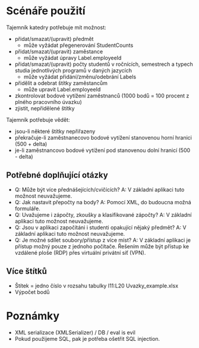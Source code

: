 # Scénáře použití

Tajemník katedry potřebuje mít možnost:
* přidat/smazat/(upravit) předmět
	* může vyžádat přegenerování StudentCounts
* přidat/smazat/(upravit) zaměstance
	* může vyžádat úpravy Label.employeeId
* přidat/smazat/(upravit) počty studentů v ročnících, semestrech a typech
  studia jednotlivých programů v daných jazycích
	* může vyžádat přidání/změnu/odebrání Labels
* přidělit a odebrat štítky zaměstancům
	* může upravit Label.employeeId
* zkontrolovat bodové vytížení zaměstnanců 
  (1000 bodů = 100 procent z plného pracovního úvazku)
* zjistit, nepřidělené štítky

Tajemník potřebuje vědět:
* jsou-li některé štítky nepřiřazeny
* překračuje-li zaměstnanecovo bodové vytížení stanovenou horní hranici (500 + delta)
* je-li zaměstnancovo bodové vytížení pod stanovenou dolní hranicí (500 - delta)

## Potřebné doplňující otázky

* Q: Může být více přednášejících/cvičících?
  A: V základní aplikaci tuto možnost neuvažujeme.
* Q: Jak nastavit přepočty na body?
  A: Pomocí XML, do budoucna možná formuláře.
* Q: Uvažujeme i zápočty, zkoušky a klasifikované zápočty?
  A: V základní aplikaci tuto možnost neuvažujeme.
* Q: Jsou v aplikaci započítáni i studenti opakující nějaký předmět?
  A: V základní aplikaci tuto možnost neuvažujeme.
* Q: Je možné sdílet soubory/přístup z více míst?
  A: V základní aplikaci je přístup možný pouze z jednoho počítače.
     Řešením může být přístup ke vzdálené ploše (RDP) přes virtuální privátní síť (VPN).

## Více štítků

* Štítek = jedno číslo v rozsahu tabulky I11:L20 Uvazky_example.xlsx
* Výpočet bodů 
 
# Poznámky

* XML serializace (XMLSerializer) / DB / eval is evil
* Pokud použijeme SQL, pak je potřeba ošetřit SQL injection.
